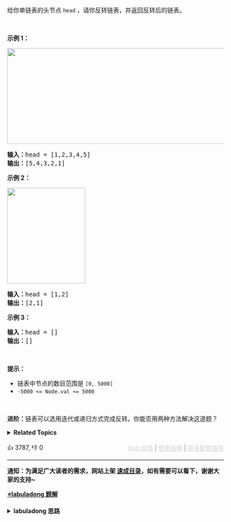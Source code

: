 给你单链表的头节点 <code>head</code> ，请你反转链表，并返回反转后的链表。

<div class="original__bRMd"> 
 <div> 
  <p>&nbsp;</p> 
 </div>
</div>

<p><strong>示例 1：</strong></p> 
<img alt="" src="https://assets.leetcode.com/uploads/2021/02/19/rev1ex1.jpg" style="width: 542px; height: 222px;" /> 
<pre>
<strong>输入：</strong>head = [1,2,3,4,5]
<strong>输出：</strong>[5,4,3,2,1]
</pre>

<p><strong>示例 2：</strong></p> 
<img alt="" src="https://assets.leetcode.com/uploads/2021/02/19/rev1ex2.jpg" style="width: 182px; height: 222px;" /> 
<pre>
<strong>输入：</strong>head = [1,2]
<strong>输出：</strong>[2,1]
</pre>

<p><strong>示例 3：</strong></p>

<pre>
<strong>输入：</strong>head = []
<strong>输出：</strong>[]
</pre>

<p>&nbsp;</p>

<p><strong>提示：</strong></p>

<ul> 
 <li>链表中节点的数目范围是 <code>[0, 5000]</code></li> 
 <li><code>-5000 &lt;= Node.val &lt;= 5000</code></li> 
</ul>

<p>&nbsp;</p>

<p><strong>进阶：</strong>链表可以选用迭代或递归方式完成反转。你能否用两种方法解决这道题？</p>

<details><summary><strong>Related Topics</strong></summary>递归 | 链表</details><br>

<div>👍 3787, 👎 0<span style='float: right;'><span style='color: gray;'><a href='https://github.com/labuladong/fucking-algorithm/issues' target='_blank' style='color: lightgray;text-decoration: underline;'>bug 反馈</a> | <a href='https://labuladong.online/algo/fname.html?fname=jb插件简介' target='_blank' style='color: lightgray;text-decoration: underline;'>使用指南</a> | <a href='https://labuladong.online/algo/' target='_blank' style='color: lightgray;text-decoration: underline;'>更多配套插件</a></span></span></div>

<div id="labuladong"><hr>

**通知：为满足广大读者的需求，网站上架 [速成目录](https://labuladong.online/algo/intro/quick-learning-plan/)，如有需要可以看下，谢谢大家的支持~**



<p><strong><a href="https://labuladong.online/algo/data-structure/reverse-linked-list-recursion/" target="_blank">⭐️labuladong 题解</a></strong></p>
<details><summary><strong>labuladong 思路</strong></summary>


<div id="labuladong_solution_zh">

## 基本思路

递归实现反转链表常常用来考察递归思想，我这里就用纯递归来翻转链表。

**对于递归算法，最重要的就是明确递归函数的定义**。具体来说，我们的 `reverse` 函数定义是这样的：

**输入一个节点 `head`，将「以 `head` 为起点」的链表反转，并返回反转之后的头结点**。

明白了函数的定义，再来看这个问题。比如说我们想反转这个链表：

![](https://labuladong.online/algo/images/reverse-linked-list/1.jpg)

那么输入 `reverse(head)` 后，会在这里进行递归：

```java
ListNode last = reverse(head.next);
```

不要跳进递归（你的脑袋能压几个栈呀？），而是要根据刚才的函数定义，来弄清楚这段代码会产生什么结果：

![](https://labuladong.online/algo/images/reverse-linked-list/2.jpg)

这个 `reverse(head.next)` 执行完成后，整个链表就成了这样：

![](https://labuladong.online/algo/images/reverse-linked-list/3.jpg)

并且根据函数定义，`reverse` 函数会返回反转之后的头结点，我们用变量 `last` 接收了。

现在再来看下面的代码：

```java
head.next.next = head;
```

![](https://labuladong.online/algo/images/reverse-linked-list/4.jpg)

接下来：

```java
head.next = null;
return last;
```

![](https://labuladong.online/algo/images/reverse-linked-list/5.jpg)

神不神奇，这样整个链表就反转过来了！

**详细题解**：
  - [单链表的花式反转方法汇总](https://labuladong.online/algo/data-structure/reverse-linked-list-recursion/)

</div>





<div id="solution">

## 解法代码



<div class="tab-panel"><div class="tab-nav">
<button data-tab-item="cpp" class="tab-nav-button btn " data-tab-group="default" onclick="switchTab(this)">cpp🤖</button>

<button data-tab-item="python" class="tab-nav-button btn " data-tab-group="default" onclick="switchTab(this)">python🤖</button>

<button data-tab-item="java" class="tab-nav-button btn active" data-tab-group="default" onclick="switchTab(this)">java🟢</button>

<button data-tab-item="go" class="tab-nav-button btn " data-tab-group="default" onclick="switchTab(this)">go🤖</button>

<button data-tab-item="javascript" class="tab-nav-button btn " data-tab-group="default" onclick="switchTab(this)">javascript🤖</button>
</div><div class="tab-content">
<div data-tab-item="cpp" class="tab-item " data-tab-group="default"><div class="highlight">

```cpp
// 注意：cpp 代码由 chatGPT🤖 根据我的 java 代码翻译。
// 本代码的正确性已通过力扣验证，如有疑问，可以对照 java 代码查看。

class Solution {
public:
    ListNode* reverseList(ListNode* head) {
        if (head == nullptr || head->next == nullptr) {
            return head;
        }
        ListNode* last = reverseList(head->next);
        head->next->next = head;
        head->next = nullptr;
        return last;
    }
};
```

</div></div>

<div data-tab-item="python" class="tab-item " data-tab-group="default"><div class="highlight">

```python
# 注意：python 代码由 chatGPT🤖 根据我的 java 代码翻译。
# 本代码的正确性已通过力扣验证，如有疑问，可以对照 java 代码查看。

class Solution:
    # public ListNode reverseList(ListNode head) {
    def reverseList(self, head: ListNode) -> ListNode:
        if head is None or head.next is None:
            return head
        last = self.reverseList(head.next) # <extend up -200>![](https://labuladong.online/algo/images/reverse-linked-list/3.jpg) #
        head.next.next = head # <extend up -200>![](https://labuladong.online/algo/images/reverse-linked-list/4.jpg) #
        head.next = None # <extend up -200>![](https://labuladong.online/algo/images/reverse-linked-list/5.jpg) #
        return last
```

</div></div>

<div data-tab-item="java" class="tab-item active" data-tab-group="default"><div class="highlight">

```java
class Solution {
    public ListNode reverseList(ListNode head) {
        if (head == null || head.next == null) {
            return head;
        }
        ListNode last = reverseList(head.next);/**<extend up -200>![](https://labuladong.online/algo/images/reverse-linked-list/3.jpg) */
        head.next.next = head;/**<extend up -200>![](https://labuladong.online/algo/images/reverse-linked-list/4.jpg) */
        head.next = null;/**<extend up -200>![](https://labuladong.online/algo/images/reverse-linked-list/5.jpg) */
        return last;
    }
}
```

</div></div>

<div data-tab-item="go" class="tab-item " data-tab-group="default"><div class="highlight">

```go
// 注意：go 代码由 chatGPT🤖 根据我的 java 代码翻译。
// 本代码的正确性已通过力扣验证，如有疑问，可以对照 java 代码查看。

func reverseList(head *ListNode) *ListNode {
    if head == nil || head.Next == nil {
        return head
    }
    last := reverseList(head.Next)
    // ![](https://labuladong.online/algo/images/reverse-linked-list/3.jpg)
    head.Next.Next = head
    // ![](https://labuladong.online/algo/images/reverse-linked-list/4.jpg)
    head.Next = nil
    // ![](https://labuladong.online/algo/images/reverse-linked-list/5.jpg)
    return last
}
```

</div></div>

<div data-tab-item="javascript" class="tab-item " data-tab-group="default"><div class="highlight">

```javascript
// 注意：javascript 代码由 chatGPT🤖 根据我的 java 代码翻译。
// 本代码的正确性已通过力扣验证，如有疑问，可以对照 java 代码查看。

var reverseList = function(head) {
    if (head === null || head.next === null) {
        return head;
    }
    var last = reverseList(head.next);
    head.next.next = head;
    head.next = null;
    return last;
};
```

</div></div>
</div></div>

<hr /><details open hint-container details><summary style="font-size: medium"><strong>🌈🌈 算法可视化 🌈🌈</strong></summary><div id="data_reverse-linked-list"  ></div><div class="resizable aspect-ratio-container" style="height: 100%;">
<div id="iframe_reverse-linked-list"></div></div>
</details><hr /><br />

</div>
</details>
</div>





